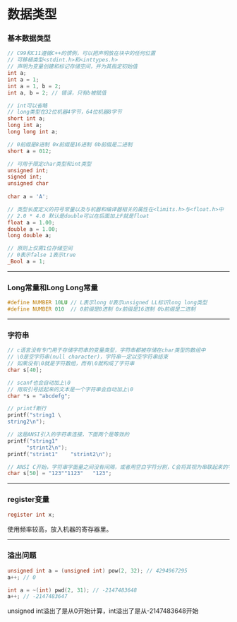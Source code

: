 # 数据类型

### 基本数据类型

```c
// C99和C11遵循C++的惯例，可以把声明放在块中的任何位置
// 可移植类型<stdint.h>和<inttypes.h>
// 声明为变量创建和标记存储空间，并为其指定初始值
int a;
int a = 1;
int a = 1, b = 2;
int a, b = 2; // 错误，只有b被赋值

// int可以省略
// long类型在32位机器4字节，64位机器8字节
short int a;
long int a;
long long int a;

// 0前缀是8进制 0x前缀是16进制 0b前缀是二进制
short a = 012;

// 可用于限定char类型和int类型
unsigned int;
signed int;
unsigned char
    
char a = 'A';

// 类型长度定义的符号常量以及与机器和编译器相关的属性在<limits.h>与<float.h>中
// 2.0 * 4.0 默认是double可以在后面加上F就是float
float a = 1.00;
double a = 1.00;
long double a;

// 原则上仅需1位存储空间
// 0表示false 1表示true
_Bool a = 1;
```

------

### Long常量和Long Long常量

```c
#define NUMBER 10LU // L表示long U表示unsigned LL标识long long类型
#define NUMBER 010  // 0前缀是8进制 0x前缀是16进制 0b前缀是二进制
```

------

### 字符串

```c
// c语言没有专门用于存储字符串的变量类型，字符串都被存储在char类型的数组中
// \0是空字符串(null character)，字符串一定以空字符串结束
// 如果没有\0就是字符数组，而有\0就构成了字符串
char s[40];

// scanf也会自动加上\0
// 用双引号括起来的文本是一个字符串会自动加上\0
char *s = "abcdefg";

// printf断行
printf("string1 \
string2\n");

// 这是ANSI引入的字符串连接，下面两个是等效的
printf("string1"
      "strint2\n");
printf("strint1"    "strint2\n");

// ANSI C开始，字符串字面量之间没有间隔，或者用空白字符分割，C会将其视为串联起来的字符串字面量
char s[50] = "123""1123"   "123";
```

------

### register变量

```c
register int x;
```

使用频率较高，放入机器的寄存器里。

------

### 溢出问题

```c
unsigned int a = (unsigned int) pow(2, 32); // 4294967295
a++; // 0

int a = ~(int) pwd(2, 31); // -2147483648
a++; // -2147483647
```

unsigned int溢出了是从0开始计算，int溢出了是从-2147483648开始

